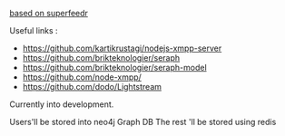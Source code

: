 [based on superfeedr](https://github.com/superfeedr/xmpp-server)

Useful links :
* https://github.com/kartikrustagi/nodejs-xmpp-server
* https://github.com/brikteknologier/seraph
* https://github.com/brikteknologier/seraph-model
* https://github.com/node-xmpp/
* https://github.com/dodo/Lightstream

Currently into development.

Users'll be stored into neo4j Graph DB
The rest 'll be stored using redis